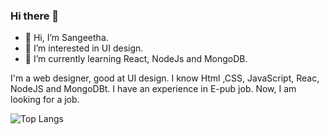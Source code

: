 ### Hi there 👋

<!--
**jadore-coder/jadore-coder** is a ✨ _special_ ✨ repository because its `README.md` (this file) appears on your GitHub profile.

Here are some ideas to get you started:-->

- 👋 Hi, I’m Sangeetha.
- 👀 I’m interested in UI design.
- 🌱 I’m currently learning React, NodeJs and MongoDB.


I'm a web designer, good at UI design. I know Html ,CSS, JavaScript, Reac, NodeJS and MongoDBt. I have an experience in E-pub job. Now, I am looking for a job. 

<!-- Github Stats for repos -->
<!-- ![jadore-coder GitHub Stats](https://github-readme-stats.vercel.app/api?username=jadore-coder&theme=dark&show_icons=true&count_private=true) -->
![Top Langs](https://github-readme-stats.vercel.app/api/top-langs/?username=jadore-coder&theme=dark)
